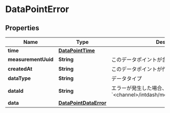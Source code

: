 

# DataPointError


## Properties

| Name | Type | Description | Notes |
|------------ | ------------- | ------------- | -------------|
|**time** | [**DataPointTime**](DataPointTime.md) |  |  |
|**measurementUuid** | **String** | このデータポイントが含まれる計測のUUID |  |
|**createdAt** | **String** | このデータポイントが作成された日時 |  |
|**dataType** | **String** | データタイプ |  |
|**dataId** | **String** | エラーが発生した場合、 &#x60;&lt;channel&gt;/intdash/measurement/get/data/error&#x60; |  |
|**data** | [**DataPointDataError**](DataPointDataError.md) |  |  |



